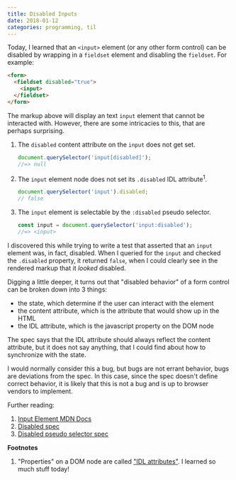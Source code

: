 ```yaml
---
title: Disabled Inputs
date: 2018-01-12
categories: programming, til
---
```


Today, I learned that an `<input>` element (or any other form control) can be disabled
by wrapping in a `fieldset` element and disabling the `fieldset`. For example:

```html
<form>
  <fieldset disabled="true">
    <input>
  </fieldset>
</form>
```

The markup above will display an text `input` element that cannot be interacted with.
However, there are some intricacies to this, that are perhaps surprising.

1. The `disabled` content attribute on the `input` does not get set.

    ```js
    document.querySelector('input[disabled]');
    //=> null
    ```
1. The `input` element node does not set its `.disabled` IDL attribute<sup>1</sup>.

    ```js
    document.querySelector('input').disabled;
    // false
    ```
1. The `input` element is selectable by the `:disabled` pseudo selector.

    ```js
    const input = document.querySelector('input:disabled');
    //=> <input>
    ```

I discovered this while trying to write a test that asserted that an `input` element was,
in fact, disabled. When I queried for the `input` and checked the `.disabled` property,
it returned `false`, when I could clearly see in the rendered markup that it *looked* disabled.

Digging a little deeper, it turns out that "disabled behavior" of a form control can be broken down
into 3 things:

- the state, which determine if the user can interact with the element
- the content attribute, which is the attribute that would show up in the HTML
- the IDL attribute, which is the javascript property on the DOM node

The spec says that the IDL attribute should always reflect the content attribute, but it
does not say anything, that I could find about how to synchronize with the state.

I would normally consider this a bug, but bugs are not errant behavior, bugs are deviations from
the spec. In this case, since the spec doesn't define correct behavior, it is likely that this
is not a bug and is up to browser vendors to implement.

Further reading:

1. [Input Element MDN Docs](https://developer.mozilla.org/en-US/docs/Web/HTML/Element/input)
1. [Disabled spec](https://html.spec.whatwg.org/multipage/form-control-infrastructure.html#concept-fe-disabled)
1. [Disabled pseudo selector spec](https://drafts.csswg.org/selectors-4/#disabled-pseudo)

**Footnotes**

1. "Properties" on a DOM node are called ["IDL attributes"][1]. I learned so much stuff today!

[1]: https://developer.mozilla.org/en-US/docs/Web/HTML/Attributes#Content_versus_IDL_attributes
